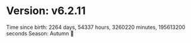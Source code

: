 # Version: v6.2.11
Time since birth: 2264 days, 54337 hours, 3260220 minutes, 195613200 seconds
Season: Autumn 🍁
